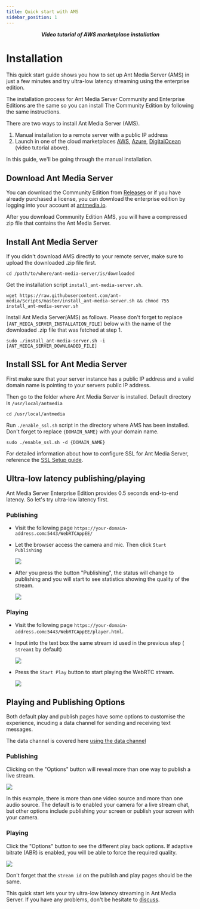 ```yaml
---
title: Quick start with AMS
sidebar_position: 1
---
```

<VideoPlayer video="https://www.youtube.com/embed/EH6v-yUyzjU" youtube="true">
  <div><center><strong><i>Video tutorial of AWS marketplace installation</i></strong></center></div>
</VideoPlayer>

# Installation

This quick start guide shows you how to set up Ant Media Server (AMS) in just a few minutes and try ultra-low latency streaming using the enterprise edition.

The installation process for Ant Media Server Community and Enterprise Editions are the same so you can install The Community Edition by following the same instructions.

There are two ways to install Ant Media Server (AMS).

1. Manual installation to a remote server with a public IP address
2. Launch in one of the cloud marketplaces [AWS](https://aws.amazon.com/marketplace/search/results?x=0&y=0&searchTerms=Ant+Media+Server&page=1&ref_=nav_search_box), [Azure](https://azuremarketplace.microsoft.com/en-us/marketplace/apps/antmedia.ant_media_server_enterprise?tab=Overview), [DigitalOcean](https://marketplace.digitalocean.com/apps/ant-media-server-enterprise-edition) (video tutorial above).

In this guide, we'll be going through the manual installation.

## Download Ant Media Server

You can download the Community Edition from [Releases](https://github.com/ant-media/Ant-Media-Server/releases) or if you have already purchased a license, you can download the enterprise edition by logging into your account at [antmedia.io](https://antmedia.io).

After you download Community Edition AMS, you will have a compressed zip file that contains the Ant Media Server.

## Install Ant Media Server

If you didn't download AMS directly to your remote server, make sure to upload the downloaded .zip file first.

```shell
cd /path/to/where/ant-media-server/is/downloaded
```

Get the installation script `install_ant-media-server.sh`.

```shell
wget https://raw.githubusercontent.com/ant-media/Scripts/master/install_ant-media-server.sh && chmod 755 install_ant-media-server.sh
```

Install Ant Media Server(AMS) as follows. Please don't forget to replace `[ANT_MEDIA_SERVER_INSTALLATION_FILE]` below with the name of the downloaded .zip file that was fetched at step 1.

```shell
sudo ./install_ant-media-server.sh -i [ANT_MEDIA_SERVER_DOWNLOADED_FILE] 
```

## Install SSL for Ant Media Server

First make sure that your server instance has a public IP address and a valid domain name is pointing to your servers public IP address.

Then go to the folder where Ant Media Server is installed. Default directory is `/usr/local/antmedia`

```shell
cd /usr/local/antmedia
```

Run ```./enable_ssl.sh``` script in the directory where AMS has been installed. Don't forget to replace `{DOMAIN_NAME}` with your domain name.

```shell
sudo ./enable_ssl.sh -d {DOMAIN_NAME}
```

For detailed information about how to configure SSL for Ant Media Server, reference the [SSL Setup guide](/guides/installing-on-linux/setting-up-ssl/).

## Ultra-low latency publishing/playing

Ant Media Server Enterprise Edition provides 0.5 seconds end-to-end latency. So let's try ultra-low latency first.

### Publishing

- Visit the following page `https://your-domain-address.com:5443/WebRTCAppEE/`
- Let the browser access the camera and mic. Then click `Start Publishing`

  ![](@site/static/img/webrtc-publishing.png)
  
- After you press the button "Publishing", the status will change to publishing and you will start to see statistics showing the quality of the stream.

  ![](@site/static/img/webrtc-publishing-2.png)

### Playing

- Visit the following page `https://your-domain-address.com:5443/WebRTCAppEE/player.html`.
- Input into the text box the same stream id used in the previous step ( `stream1` by default)

  ![](@site/static/img/webrtc-playing.png)

- Press the `Start Play` button to start playing the WebRTC stream.

  ![](@site/static/img/webrtc-playing.png)

## Playing and Publishing Options

Both default play and publish pages have some options to customise the experience, incuding a data channel for sending and receiving text messages. 

<InfoBox>
  The data channel is covered here <a title="using the ant media server data channel" target="_blank" href="/guides/publish-live-stream/data-channel/">using the data channel</a>
</InfoBox>

### Publishing

Clicking on the "Options" button will reveal more than one way to publish a live stream. 

 ![](@site/static/img/webrtc-publish-options.png)

 In this example, there is more than one video source and more than one audio source. The default is to enabled your camera for a live stream chat, but other options include publishing your screen or publish your screen with your camera. 

### Playing

Click the "Options" button to see the different play back options. If adaptive bitrate (ABR) is enabled, you will be able to force the required quality. 

![](@site/static/img/webrtc-playing-options.png)

<InfoBox>
Don't forget that the <code>stream id</code> on the publish and play pages should be the same.
</InfoBox>

This quick start lets your try ultra-low latency streaming in Ant Media Server. If you have any problems, don't be hesitate to [discuss](https://github.com/orgs/ant-media/discussions).
